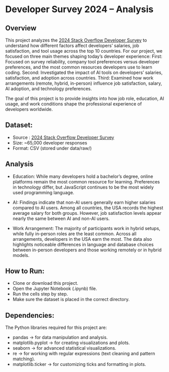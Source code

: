 # Developer Survey 2024 – Analysis

## Overview 

This project analyzes the [2024 Stack Overflow Developer Survey](https://survey.stackoverflow.co/2024/) to understand how different factors affect developers’ salaries, job satisfaction, and tool usage across the top 10 countries. 
For our project, we focused on three main themes shaping today’s developer experience:
First: Focused on survey reliability, company tool preferences versus developer preferences, and the most common resources developers use to learn coding.
Second: Investigated the impact of AI tools on developers’ salaries, satisfaction, and adoption across countries.
Third: Examined how work arrangements (remote, hybrid, in-person) influence job satisfaction, salary, AI adoption, and technology preferences.

The goal of this project is to provide insights into how job role, education, AI usage, and work conditions shape the professional experience of developers worldwide.


## Dataset:

- Source : [2024 Stack Overflow Developer Survey](https://survey.stackoverflow.co/2024/)
- Size: ~65,000 developer responses
- Format: CSV (stored under data/raw/)

## Analysis

- Education: While many developers hold a bachelor’s degree, online platforms remain the most common resource for learning. Preferences in technology differ, but JavaScript continues to be the most widely used programming language.

- AI: Findings indicate that non-AI users generally earn higher salaries compared to AI users. Among all countries, the USA records the highest average salary for both groups. However, job satisfaction levels appear nearly the same between AI and non-AI users.

- Work Arrangement: The majority of participants work in hybrid setups, while fully in-person roles are the least common. Across all arrangements, developers in the USA earn the most. The data also highlights noticeable differences in language and database choices between in-person developers and those working remotely or in hybrid models.

## How to Run: 
- Clone or download this project.
- Open the Jupyter Notebook (.ipynb) file.
- Run the cells step by step.
- Make sure the dataset is placed in the correct directory. 

## Dependencies: 
The Python libraries required for this project are:

- pandas → for data manipulation and analysis.
- matplotlib.pyplot → for creating visualizations and plots.
- seaborn → for advanced statistical visualizations.
- re → for working with regular expressions (text cleaning and pattern matching).
- matplotlib.ticker → for customizing ticks and formatting in plots.



